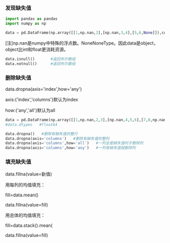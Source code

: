 ### 发现缺失值

```python
import pandas as pandas
import numpy as np

data = pd.DataFrame(np.array([[1,np.nan,2],[np.nan,3,4],[5,6,None]]),columns=list('ABC'))
```

[注]np.nan是numpy中特殊的浮点数。NoneNoneType。因此data是object，object比int和float更消耗资源。
```python
data.isnull()       #返回布尔数组
data.notnull()      #返回布尔数组
```

### 删除缺失值

data.dropna(axis='index',how='any')

axis:{'index','columns'}默认为index

how:{'any','all'}默认为all

```python
data = pd.DataFrame(np.array([[1,np.nan,2,3],[np.nan,4,5,6],[7,8,np.nan,9],[10,11,12,13]]),columns=list('ABCD'))
#data.dtypes   #float64
```

```python
data.dropna()   #删除有缺失值的整行
data.dropna(axis='columns')   #删除有缺失值的整列
data.dropna(axis='columns',how='all')   #一列全是缺失值时才删除列
data.dropna(axis='columns',how='any')   #一列有缺失值就删除列
```

### 填充缺失值

data.fillna(value=新值)

用每列的均值填充：

fill=data.mean()

data.fillna(value=fill)

用总体的均值填充：

fill=data.stack().mean(

data.fillna(value=fill)


